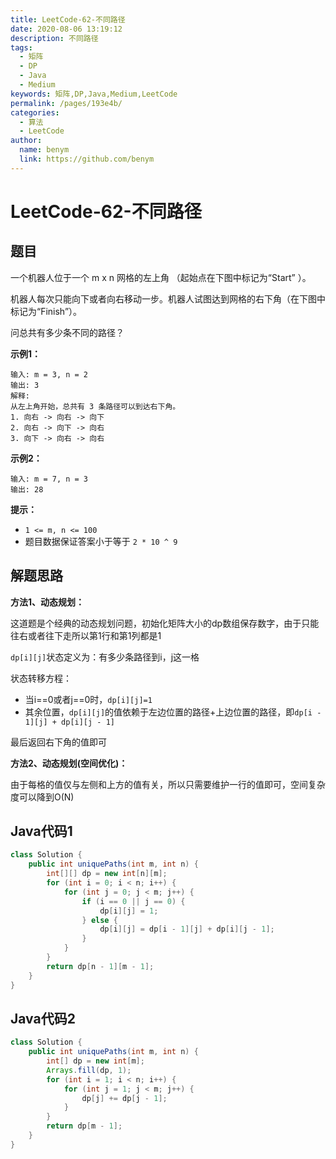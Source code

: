 ```yaml
---
title: LeetCode-62-不同路径
date: 2020-08-06 13:19:12
description: 不同路径
tags: 
  - 矩阵
  - DP
  - Java
  - Medium
keywords: 矩阵,DP,Java,Medium,LeetCode
permalink: /pages/193e4b/
categories: 
  - 算法
  - LeetCode
author: 
  name: benym
  link: https://github.com/benym
---
```


# LeetCode-62-不同路径

## 题目

一个机器人位于一个 m x n 网格的左上角 （起始点在下图中标记为“Start” ）。

机器人每次只能向下或者向右移动一步。机器人试图达到网格的右下角（在下图中标记为“Finish”）。

问总共有多少条不同的路径？



**示例1：**

```
输入: m = 3, n = 2
输出: 3
解释:
从左上角开始，总共有 3 条路径可以到达右下角。
1. 向右 -> 向右 -> 向下
2. 向右 -> 向下 -> 向右
3. 向下 -> 向右 -> 向右
```

**示例2：**

```
输入: m = 7, n = 3
输出: 28
```

**提示：**

- `1 <= m, n <= 100`
- 题目数据保证答案小于等于 `2 * 10 ^ 9`

## 解题思路

**方法1、动态规划：**

这道题是个经典的动态规划问题，初始化矩阵大小的dp数组保存数字，由于只能往右或者往下走所以第1行和第1列都是1

`dp[i][j]`状态定义为：有多少条路径到i，j这一格

状态转移方程：

- 当i==0或者j==0时，`dp[i][j]=1`
- 其余位置，`dp[i][j]`的值依赖于左边位置的路径+上边位置的路径，即`dp[i - 1][j] + dp[i][j - 1]`

最后返回右下角的值即可

**方法2、动态规划(空间优化)：**

由于每格的值仅与左侧和上方的值有关，所以只需要维护一行的值即可，空间复杂度可以降到O(N)

## Java代码1

```java
class Solution {
    public int uniquePaths(int m, int n) {
        int[][] dp = new int[n][m];
        for (int i = 0; i < n; i++) {
            for (int j = 0; j < m; j++) {
                if (i == 0 || j == 0) {
                    dp[i][j] = 1;
                } else {
                    dp[i][j] = dp[i - 1][j] + dp[i][j - 1];
                }
            }
        }
        return dp[n - 1][m - 1];
    }
}
```

## Java代码2

```java
class Solution {
    public int uniquePaths(int m, int n) {
        int[] dp = new int[m];
        Arrays.fill(dp, 1);
        for (int i = 1; i < n; i++) {
            for (int j = 1; j < m; j++) {
                dp[j] += dp[j - 1];
            }
        }
        return dp[m - 1];
    }
}
```



